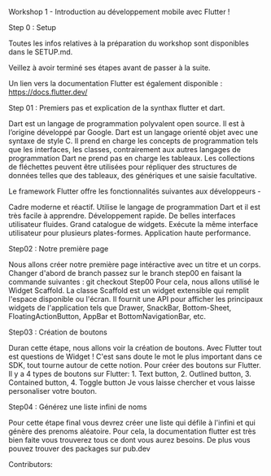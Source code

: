 Workshop 1 - Introduction au développement mobile avec Flutter !

Step 0 : Setup

Toutes les infos relatives à la préparation du workshop sont disponibles dans le SETUP.md.

Veillez à avoir terminé ses étapes avant de passer à la suite.

Un lien vers la documentation Flutter est également disponible : https://docs.flutter.dev/

Step 01 : Premiers pas et explication de la synthax flutter et dart.

Dart est un langage de programmation polyvalent open source. Il est à l’origine développé par Google.
Dart est un langage orienté objet avec une syntaxe de style C. Il prend en charge les concepts de programmation tels que les interfaces,
les classes, contrairement aux autres langages de programmation Dart ne prend pas en charge les tableaux. Les collections de fléchettes
peuvent être utilisées pour répliquer des structures de données telles que des tableaux, des génériques et une saisie facultative.

Le framework Flutter offre les fonctionnalités suivantes aux développeurs -

Cadre moderne et réactif.
Utilise le langage de programmation Dart et il est très facile à apprendre.
Développement rapide.
De belles interfaces utilisateur fluides.
Grand catalogue de widgets.
Exécute la même interface utilisateur pour plusieurs plates-formes.
Application haute performance.

Step02 : Notre première page

Nous allons créer notre première page intéractive avec un titre et un corps.
Changer d'abord de branch passez sur le branch step00 en faisant la commande suivantes : git checkout Step00
Pour cela, nous allons utilisé le Widget Scaffold.
La classe Scaffold est un widget extensible qui remplit l'espace disponible ou l'écran. Il fournit une API pour afficher les principaux widgets de
l'application tels que Drawer, SnackBar, Bottom-Sheet, FloatingActionButton, AppBar et BottomNavigationBar, etc.

Step03 : Création de boutons

Duran cette étape, nous allons voir la création de boutons. Avec Flutter tout est questions de Widget ! C'est sans doute le mot le plus important
dans ce SDK, tout tourne autour de cette notion. Pour créer des boutons sur Flutter.
Il y a 4 types de boutons sur Flutter: 1. Text button, 2. Outlined button, 3. Contained button, 4. Toggle button
Je vous laisse chercher et vous laisse personaliser votre bouton.

Step04 : Générez une liste infini de noms

Pour cette étape final vous devrez créer une liste qui défile à l'infini et qui génère des prenoms aléatoire.
Pour cela, la documentation flutter est très bien faite vous trouverez tous ce dont vous aurez besoins.
De plus vous pouvez trouver des packages sur pub.dev

Contributors:
